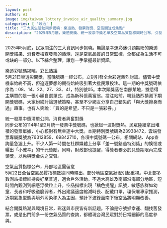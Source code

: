 ```yaml
---
layout: post
author: AI
image: img/taiwan_lottery_invoice_air_quality_summary.jpg
categories: [ '政治' ]
title: "三大民生活動同步揭曉：樂透熱、發票對獎、空品關注成焦點"
description: "2025年5月底，樂透開獎、統一發票中獎名單及空氣品質指標同時公布，引發全民熱議。彩迷追逐億萬夢想、消費者忙著核對發票，空品數據則提醒局部民眾關注健康防護。這波資訊熱潮，展現台灣民眾對生活細節的積極參與與互動。"
---
```

2025年5月底，民眾關注的三大資訊同步揭曉。無論是幸運彩迷引頸期盼的樂透開獎結果、消費者檢查發票的熱潮，還是空氣品質的日常監控，全都成為生活不可或缺的一部分。以下綜合整理，讓您一手掌握最新資訊。

樂透彩號碼揭曉，彩民熱議  
5月21日樂透彩開獎，當晚號碼一經公布，立刻引發全台彩迷熱烈討論。儘管中獎機率始終不高，但追逐夢想的期待始終吸引著大批民眾投注。這一期的中獎號碼依序為：08、14、22、27、33、41，特別號05。本次頭獎落在南部某地，據悉得主購買的是一張小額自選單式，成為新科億萬富翁。投注站前，粉絲熱烈猜測下期開獎號碼，大家紛紛討論選號策略，甚至不少網友分享自己錯失的「與大獎擦身而過」趣事。也有人笑說：「買的是希望，不只是一張彩券。」

統一發票中獎清單公開，消費者興奮對獎  
同步公布的114年1至2月統一發票中獎號碼，也掀起一波對獎熱。民眾陸續拿出堆積的發票單據，小心核對有無幸運中大獎。本期特別獎號碼為23938472，雲端發票專屬獎號為76312859、69842710，各項中獎號碼一公布，相關網站、App查詢量急遽上升。不少人第一時間在社群媒體上分享「差一號錯過特別獎」的懊惱或曬出「小確幸」的千元獎勵。同時，財政部也提醒，得獎者務必於兌獎期限內完成領獎，以免與獎金失之交臂。

空氣品質指標公布，局部地區需留意  
5月22日全台空氣品質指標數據同時釋出，部分地區空氣狀況引起重視。中北部多數測站指標維持良好至普通，適合戶外活動。不過大高雄及南部沿海部分地區，短時間內觀測到細懸浮微粒上升，空品指標出現「橘色提醒」訊號，敏感族群如幼童、長者和呼吸道脆弱者，外出建議適度縮減時長、配戴口罩。環保署專家推測，近期氣象型態與境外污染移入為主因，預計下波鋒面南下後空品將明顯改善。

結合開獎熱潮與環境日常，彩迷與市民皆有新話題。不論是守號抓幸運、翻找舊發票，或是出門前多一份空氣品質的查詢，都體現台灣民眾對於日常細節的高度參與。